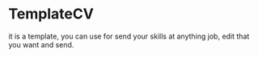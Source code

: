 # TemplateCV
it is a template, you can use for send your skills at anything job, edit that you want and send.
